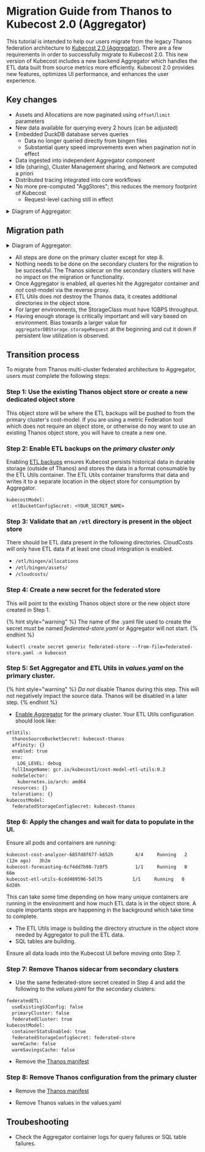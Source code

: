 # Migration Guide from Thanos to Kubecost 2.0 (Aggregator)

This tutorial is intended to help our users migrate from the legacy Thanos federation architecture to [Kubecost 2.0 (Aggregator)](aggregator.md). There are a few requirements in order to successfully migrate to Kubecost 2.0. This new version of Kubecost includes a new backend Aggregator which handles the ETL data built from source metrics more efficiently. Kubecost 2.0 provides new features, optimizes UI performance, and enhances the user experience.

## Key changes

* Assets and Allocations are now paginated using `offset`/`limit` parameters
* New data available for querying every 2 hours (can be adjusted)
* Embedded DuckDB database serves queries
   * Data no longer queried directly from bingen files
   * Substantial query speed improvements even when pagination not in effect
* Data ingested into independent Aggregator component
* Idle (sharing), Cluster Management sharing, and Network are computed a priori
* Distributed tracing integrated into core workflows
* No more pre-computed "AggStores"; this reduces the memory footprint of Kubecost  
   * Request-level caching still in effect

<details>

<summary>Diagram of Aggregator:</summary>

![aggregator-diagram](/images/aggregator/aggregator-diagram.png)

</details>

## Migration path 

<details>

<summary>Diagram of Aggregator:</summary>

![migration-diagram](/images/aggregator/migration-diagram.png)

</details>

* All steps are done on the primary cluster except for step 8.
* Nothing needs to be done on the secondary clusters for the migration to be successful. The Thanos sidecar on the secondary clusters will have no impact on the migration or functionality.
* Once Aggregator is enabled, all queries hit the Aggregator container and *not* cost-model via the reverse proxy.
* ETL Utils does not destroy the Thanos data, it creates additional directories in the object store.
* For larger environments, the StorageClass must have 1GBPS throughput.
* Having enough storage is critically important and will vary based on environment. Bias towards a larger value for `aggregatorDBStorage.storageRequest` at the beginning and cut it down if persistent low utilization is observed.  

## Transition process

To migrate from Thanos multi-cluster federated architecture to Aggregator, users *must* complete the following steps:

### Step 1: Use the existing Thanos object store or create a new dedicated object store

This object store will be where the ETL backups will be pushed to from the primary cluster's cost-model. If you are using a metric Federation tool which does not require an object store, or otherwise do noy want to use an existing Thanos object store, you will have to create a new one.

### Step 2: Enable ETL backups on the *primary cluster only*

Enabling [ETL backups](/install-and-configure/install/etl-backup/etl-backup.md#google-cloud-storage) ensures Kubecost persists historical data in durable storage (outside of Thanos) and stores the data in a format consumable by the ETL Utils container. The ETL Utils container transforms that data and writes it to a separate location in the object store for consumption by Aggregator.

```
kubecostModel:
  etlBucketConfigSecret: <YOUR_SECRET_NAME>
```

### Step 3: Validate that an `/etl` directory is present in the object store

There should be ETL data present in the following directories. CloudCosts will only have ETL data if at least one cloud integration is enabled.

* `/etl/bingen/allocations`
* `/etl/bingen/assets/`
* `/cloudcosts/`


### Step 4: Create a new secret for the federated store

This will point to the existing Thanos object store or the new object store created in Step 1.

{% hint style="warning" %}
The name of the .yaml file used to create the secret *must* be named _federated-store.yaml_ or Aggregator will not start.
{% endhint %}


```
kubectl create secret generic federated-store --from-file=federated-store.yaml -n kubecost
```

### Step 5: Set Aggregator and ETL Utils in *values.yaml* on the primary cluster.

{% hint style="warning" %}
*Do not* disable Thanos during this step. This will not negatively impact the source data. Thanos will be disabled in a later step.
{% endhint %}

* [Enable Aggregator](https://docs.kubecost.com/install-and-configure/install/multi-cluster/federated-etl/aggregator) for the primary cluster. Your ETL Utils configuration should look like:

```
etlUtils:
  thanosSourceBucketSecret: kubecost-thanos
  affinity: {}
  enabled: true
  env:
    LOG_LEVEL: debug
  fullImageName: gcr.io/kubecost1/cost-model-etl-utils:0.2
  nodeSelector:
    kubernetes.io/arch: amd64
  resources: {}
  tolerations: {}
kubecostModel:
  federatedStorageConfigSecret: kubecost-thanos
```

### Step 6: Apply the changes and wait for data to populate in the UI. 

Ensure all pods and containers are running:

 ```
kubecost-cost-analyzer-685fd8f677-k652h        4/4     Running   2 (12m ago)   3h2m
kubecost-forecasting-6cf4dd7b98-7z8f5          1/1     Running   0             66m
kubecost-etl-utils-6cdd489596-5dl75           1/1     Running   0          6d20h
```

This can take some time depending on how many unique containers are running in the environment and how much ETL data is in the object store. A couple importants steps are happening in the background which take time to complete.

* The ETL Utils image is building the directory structure in the object store needed by Aggregator to pull the ETL data. 
* SQL tables are building.

Ensure all data loads into the Kubecost UI before moving onto Step 7.

### Step 7: Remove Thanos sidecar from secondary clusters

* Use the same federated-store secret created in Step 4 and add the following to the _values.yaml_ for the secondary clusters:

```
federatedETL:
  useExistingS3Config: false
  primaryCluster: false
  federatedCluster: true
kubecostModel:
  containerStatsEnabled: true
  federatedStorageConfigSecret: federated-store
  warmCache: false
  warmSavingsCache: false
```

* Remove the [Thanos manifest](https://raw.githubusercontent.com/kubecost/cost-analyzer-helm-chart/v1.108.1/cost-analyzer/values-thanos.yaml)


### Step 8: Remove Thanos configuration from the primary cluster

* Remove the [Thanos manifest](https://raw.githubusercontent.com/kubecost/cost-analyzer-helm-chart/v1.108.1/cost-analyzer/values-thanos.yaml)

* Remove Thanos values in the values.yaml

## Troubeshooting

* Check the Aggregator container logs for query failures or SQL table failures.
